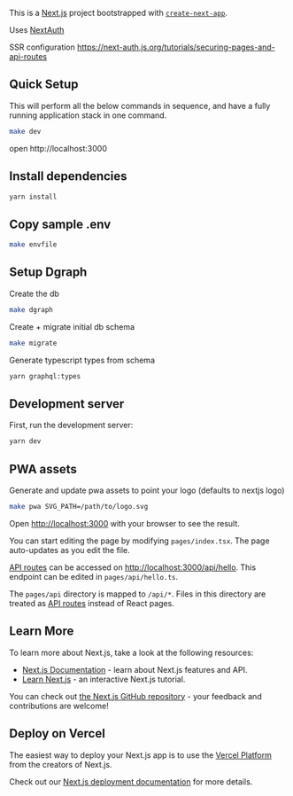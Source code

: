 This is a [Next.js](https://nextjs.org/) project bootstrapped with [`create-next-app`](https://github.com/vercel/next.js/tree/canary/packages/create-next-app).

Uses [NextAuth](https://next-auth.js.org/getting-started/introduction)

SSR configuration
https://next-auth.js.org/tutorials/securing-pages-and-api-routes

## Quick Setup

This will perform all the below commands in sequence, and have a fully running application stack in one command.

```bash
make dev
```

open http://localhost:3000

## Install dependencies

```bash
yarn install
```

## Copy sample .env

```bash
make envfile
```

## Setup Dgraph

Create the db

```bash
make dgraph
```

Create + migrate initial db schema

```bash
make migrate
```

Generate typescript types from schema

```bash
yarn graphql:types
```

## Development server

First, run the development server:

```bash
yarn dev
```

## PWA assets

Generate and update pwa assets to point your logo (defaults to nextjs logo)

```bash
make pwa SVG_PATH=/path/to/logo.svg
```

Open [http://localhost:3000](http://localhost:3000) with your browser to see the result.

You can start editing the page by modifying `pages/index.tsx`. The page auto-updates as you edit the file.

[API routes](https://nextjs.org/docs/api-routes/introduction) can be accessed on [http://localhost:3000/api/hello](http://localhost:3000/api/hello). This endpoint can be edited in `pages/api/hello.ts`.

The `pages/api` directory is mapped to `/api/*`. Files in this directory are treated as [API routes](https://nextjs.org/docs/api-routes/introduction) instead of React pages.

## Learn More

To learn more about Next.js, take a look at the following resources:

- [Next.js Documentation](https://nextjs.org/docs) - learn about Next.js features and API.
- [Learn Next.js](https://nextjs.org/learn) - an interactive Next.js tutorial.

You can check out [the Next.js GitHub repository](https://github.com/vercel/next.js/) - your feedback and contributions are welcome!

## Deploy on Vercel

The easiest way to deploy your Next.js app is to use the [Vercel Platform](https://vercel.com/new?utm_medium=default-template&filter=next.js&utm_source=create-next-app&utm_campaign=create-next-app-readme) from the creators of Next.js.

Check out our [Next.js deployment documentation](https://nextjs.org/docs/deployment) for more details.

